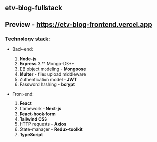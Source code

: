 ## etv-blog-fullstack
## **Preview** - https://etv-blog-frontend.vercel.app

### Technology stack:
- Back-end:
  1. **Node-js**
  2. **Express**
  3.** Mongo-DB**
  4. DB object modeling - **Mongoose**
  5. **Multer** - files upload  middleware
  6. Authentication model - **JWT**
  7. Password hashing - **bcrypt**

- Front-end:
  1. **React**
  2. framework - **Next-js**
  3. **React-hook-form**
  4. **Tailwind CSS**
  5. HTTP requests - **Axios**
  6. State-manager - **Redux-toolkit**
  7. **TypeScript**
  
